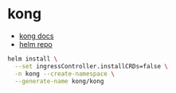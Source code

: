 kong
===

- [kong docs](https://docs.konghq.com/)
- [helm repo](https://charts.konghq.com)

```bash
helm install \
  --set ingressController.installCRDs=false \
  -n kong --create-namespace \
  --generate-name kong/kong 
```